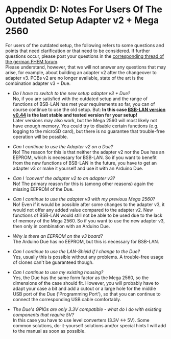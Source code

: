 # Appendix D: Notes For Users Of The Outdated Setup Adapter v2 + Mega 2560

For users of the outdated setup, the following refers to some questions and points that need clarification or that need to 
be considered. If further questions occur, please post your questions in the [corresponding thread of the german FHEM forum](https://forum.fhem.de/index.php/topic,29762.0.html).  
Please understand, however, that we will not answer any questions that may arise, for example, about building an adapter v2 after the changeover to adapter v3. PCBs v2 are no longer available, state of the art is the combination adapter v3 + Due.  
  
- *Do I have to switch to the new setup adapter v3 + Due?*  
No, if you are satisfied with the outdated setup and the range of functions of BSB-LAN has met your requirements so far, 
you can of course continue to use the old setup.
But: **In this case [BSB-LAN version v0.44](https://github.com/fredlcore/bsb_lan/releases/tag/v0.44) is the last stable and 
tested version for your setup!**  
Later versions may also work, but the Mega 2560 will most likely not have enough memory. You could try to disable certain 
functions (e.g. logging to the microSD card), but there is no guarantee that trouble-free operation will be possible.  
  
- *Can I continue to use the Adapter v2 on a Due?*  
No! The reason for this is that neither the adapter v2 nor the Due has an EEPROM, which is necessary for BSB-LAN.
So if you want to benefit from the new functions of BSB-LAN in the future, you have to get an adapter v3 or make it yourself 
and use it with an Arduino Due.  
  
- *Can I 'convert' the adapter v2 to an adapter v3?*  
No! The primary reason for this is (among other reasons) again the missing EEPROM of the Due.  
  
- *Can I continue to use the adapter v3 with my previous Mega 2560?*  
No! Even if it would be possible after some changes to the adapter v3, it would not offer any added value compared to the 
adapter v2. New functions of BSB-LAN would still not be able to be used due to the lack of memory of the Mega 2560. 
So if you want to use the new adapter v3, then only in combination with an Arduino Due.  
  
- *Why is there an EEPROM on the v3 board?*  
The Arduino Due has no EEPROM, but this is necessary for BSB-LAN.  
  
- *Can I continue to use the LAN-Shield if I change to the Due?*  
Yes, usually this is possible without any problems. A trouble-free usage of clones can't be guaranteed though.  
  
- *Can I continue to use my existing housing?*  
Yes, the Due has the same form factor as the Mega 2560, so the dimensions of the case should fit. However, you will probably 
have to adapt your case a bit and add a cutout or a large hole for the middle USB port of the Due ('Programming Port'), 
so that you can continue to connect the corresponding USB cable comfortably.  
  
- *The Due's GPIOs are only 3.3V compatible - what do I do with existing components that require 5V?*  
In this case you have to use level converters (3.3V <-> 5V). Some common solutions, do-it-yourself solutions and/or special 
hints I will add to the manual as soon as possible.  

  
